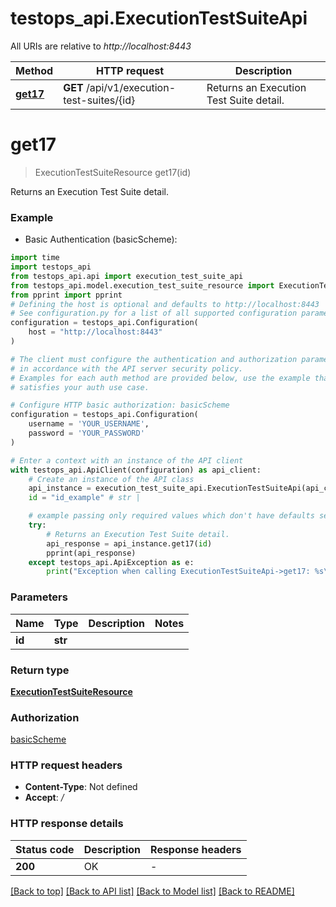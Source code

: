 # testops_api.ExecutionTestSuiteApi

All URIs are relative to *http://localhost:8443*

Method | HTTP request | Description
------------- | ------------- | -------------
[**get17**](ExecutionTestSuiteApi.md#get17) | **GET** /api/v1/execution-test-suites/{id} | Returns an Execution Test Suite detail.


# **get17**
> ExecutionTestSuiteResource get17(id)

Returns an Execution Test Suite detail.

### Example

* Basic Authentication (basicScheme):
```python
import time
import testops_api
from testops_api.api import execution_test_suite_api
from testops_api.model.execution_test_suite_resource import ExecutionTestSuiteResource
from pprint import pprint
# Defining the host is optional and defaults to http://localhost:8443
# See configuration.py for a list of all supported configuration parameters.
configuration = testops_api.Configuration(
    host = "http://localhost:8443"
)

# The client must configure the authentication and authorization parameters
# in accordance with the API server security policy.
# Examples for each auth method are provided below, use the example that
# satisfies your auth use case.

# Configure HTTP basic authorization: basicScheme
configuration = testops_api.Configuration(
    username = 'YOUR_USERNAME',
    password = 'YOUR_PASSWORD'
)

# Enter a context with an instance of the API client
with testops_api.ApiClient(configuration) as api_client:
    # Create an instance of the API class
    api_instance = execution_test_suite_api.ExecutionTestSuiteApi(api_client)
    id = "id_example" # str | 

    # example passing only required values which don't have defaults set
    try:
        # Returns an Execution Test Suite detail.
        api_response = api_instance.get17(id)
        pprint(api_response)
    except testops_api.ApiException as e:
        print("Exception when calling ExecutionTestSuiteApi->get17: %s\n" % e)
```

### Parameters

Name | Type | Description  | Notes
------------- | ------------- | ------------- | -------------
 **id** | **str**|  |

### Return type

[**ExecutionTestSuiteResource**](ExecutionTestSuiteResource.md)

### Authorization

[basicScheme](../README.md#basicScheme)

### HTTP request headers

 - **Content-Type**: Not defined
 - **Accept**: */*

### HTTP response details
| Status code | Description | Response headers |
|-------------|-------------|------------------|
**200** | OK |  -  |

[[Back to top]](#) [[Back to API list]](../README.md#documentation-for-api-endpoints) [[Back to Model list]](../README.md#documentation-for-models) [[Back to README]](../README.md)


